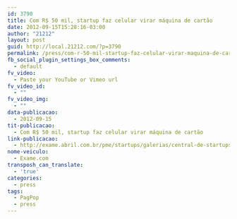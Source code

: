 ```yaml
---
id: 3790
title: Com R$ 50 mil, startup faz celular virar máquina de cartão
date: 2012-09-15T15:28:16-03:00
author: "21212"
layout: post
guid: http://local.21212.com/?p=3790
permalink: /press/com-r-50-mil-startup-faz-celular-virar-maquina-de-cartao/
fb_social_plugin_settings_box_comments:
  - default
fv_video:
  - Paste your YouTube or Vimeo url
fv_video_id:
  - ""
fv_video_img:
  - ""
data-publicacao:
  - 2012-09-15
tit-publicacao:
  - Com R$ 50 mil, startup faz celular virar máquina de cartão
link-publicacao:
  - http://exame.abril.com.br/pme/startups/galerias/central-de-startups/com-r-50-mil-startup-faz-celular-virar-maquina-de-cartao
nome-veiculo:
  - Exame.com
transposh_can_translate:
  - 'true'
categories:
  - press
tags:
  - PagPop
  - press
---
```

